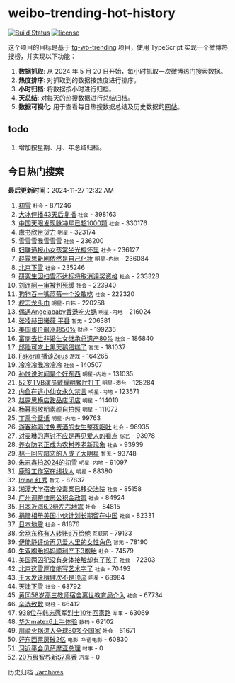 # weibo-trending-hot-history

[![Build Status](https://github.com/lxw15337674/weibo-trending-hot-history/actions/workflows/nodejs.yml/badge.svg)](https://github.com/lxw15337674/weibo-trending-hot-history/actions)
[![license](https://img.shields.io/github/license/lxw15337674/weibo-trending-hot-history)](https://github.com/lxw15337674/weibo-trending-hot-history/blob/master/LICENSE)


这个项目的目标是基于 [tg-wb-trending](https://github.com/xiadd/tg-wb-trending) 项目，使用 TypeScript 实现一个微博热搜榜，并实现以下功能：

1. **数据抓取**: 从 2024 年 5 月 20 日开始，每小时抓取一次微博热门搜索数据。
2. **热度排序**: 对抓取到的数据按热度进行排序。
3. **小时归档**: 将数据按小时进行归档。
4. **天总结**: 对每天的热搜数据进行总结归档。
5. **数据可视化**: 用于查看每日热搜数据总结及历史数据的[网站](https://weibo-trending-hot-history.vercel.app/)。

## todo

1. 增加按星期、月、年总结归档。



## 今日热门搜索

























































































































































































































































































































































































































































































































































































































































































































































































































































































































































































































































































































































































































































































































































































































































































































































































































































































































































































































































































































































































































































































































































































































































































































































































































































































































































































































































































































































































































































































































































































































































































































































































































































































































































































































































































































































































































































































































































































































































































































































































































































































































































































































































































































































































































































































<!-- BEGIN -->

**最后更新时间**：2024-11-27 12:32 AM
1. [初雪](https://m.weibo.cn/search?containerid=100103type%3D1%26t%3D10%26q%3D%E5%88%9D%E9%9B%AA&stream_entry_id=31&isnewpage=1&extparam=seat%3D1%26c_type%3D31%26realpos%3D1%26cate%3D5001%26flag%3D16%26stream_entry_id%3D31%26lcate%3D5001%26band_rank%3D1%26pos%3D0%26q%3D%25E5%2588%259D%25E9%259B%25AA%26filter_type%3Drealtimehot%26dgr%3D0%26display_time%3D1732638756%26pre_seqid%3D17326387567660127143748) `社会` - 871246
2. [大冰停播43天后复播](https://m.weibo.cn/search?containerid=100103type%3D1%26t%3D10%26q%3D%23%E5%A4%A7%E5%86%B0%E5%81%9C%E6%92%AD43%E5%A4%A9%E5%90%8E%E5%A4%8D%E6%92%AD%23&stream_entry_id=31&isnewpage=1&extparam=seat%3D1%26c_type%3D31%26realpos%3D2%26cate%3D5001%26flag%3D1%26stream_entry_id%3D31%26lcate%3D5001%26band_rank%3D2%26pos%3D1%26q%3D%2523%25E5%25A4%25A7%25E5%2586%25B0%25E5%2581%259C%25E6%2592%25AD43%25E5%25A4%25A9%25E5%2590%258E%25E5%25A4%258D%25E6%2592%25AD%2523%26filter_type%3Drealtimehot%26dgr%3D0%26display_time%3D1732638756%26pre_seqid%3D17326387567660127143748) `社会` - 398163
3. [中国天眼发现脉冲星已超1000颗](https://m.weibo.cn/search?containerid=100103type%3D1%26t%3D10%26q%3D%23%E4%B8%AD%E5%9B%BD%E5%A4%A9%E7%9C%BC%E5%8F%91%E7%8E%B0%E8%84%89%E5%86%B2%E6%98%9F%E5%B7%B2%E8%B6%851000%E9%A2%97%23&stream_entry_id=31&isnewpage=1&extparam=seat%3D1%26c_type%3D31%26realpos%3D3%26cate%3D5001%26flag%3D0%26stream_entry_id%3D31%26lcate%3D5001%26band_rank%3D3%26pos%3D2%26q%3D%2523%25E4%25B8%25AD%25E5%259B%25BD%25E5%25A4%25A9%25E7%259C%25BC%25E5%258F%2591%25E7%258E%25B0%25E8%2584%2589%25E5%2586%25B2%25E6%2598%259F%25E5%25B7%25B2%25E8%25B6%25851000%25E9%25A2%2597%2523%26filter_type%3Drealtimehot%26dgr%3D0%26display_time%3D1732638756%26pre_seqid%3D17326387567660127143748) `社会` - 330176
4. [虞书欣带货力](https://m.weibo.cn/search?containerid=100103type%3D1%26t%3D10%26q%3D%23%E8%99%9E%E4%B9%A6%E6%AC%A3%E5%B8%A6%E8%B4%A7%E5%8A%9B%23&stream_entry_id=31&isnewpage=1&extparam=seat%3D1%26c_type%3D31%26realpos%3D4%26cate%3D5001%26flag%3D1%26stream_entry_id%3D31%26lcate%3D5001%26band_rank%3D4%26pos%3D4%26q%3D%2523%25E8%2599%259E%25E4%25B9%25A6%25E6%25AC%25A3%25E5%25B8%25A6%25E8%25B4%25A7%25E5%258A%259B%2523%26filter_type%3Drealtimehot%26dgr%3D0%26display_time%3D1732638756%26pre_seqid%3D17326387567660127143748) `明星` - 323174
5. [雪雪雪我雪雪雪](https://m.weibo.cn/search?containerid=100103type%3D1%26t%3D10%26q%3D%23%E9%9B%AA%E9%9B%AA%E9%9B%AA%E6%88%91%E9%9B%AA%E9%9B%AA%E9%9B%AA%23&stream_entry_id=31&isnewpage=1&extparam=seat%3D1%26c_type%3D31%26realpos%3D5%26cate%3D5001%26flag%3D0%26stream_entry_id%3D31%26lcate%3D5001%26band_rank%3D5%26pos%3D5%26q%3D%2523%25E9%259B%25AA%25E9%259B%25AA%25E9%259B%25AA%25E6%2588%2591%25E9%259B%25AA%25E9%259B%25AA%25E9%259B%25AA%2523%26filter_type%3Drealtimehot%26dgr%3D0%26display_time%3D1732638756%26pre_seqid%3D17326387567660127143748) `社会` - 236200
6. [妇联通报小女孩常坐光棍怀里](https://m.weibo.cn/search?containerid=100103type%3D1%26t%3D10%26q%3D%23%E5%A6%87%E8%81%94%E9%80%9A%E6%8A%A5%E5%B0%8F%E5%A5%B3%E5%AD%A9%E5%B8%B8%E5%9D%90%E5%85%89%E6%A3%8D%E6%80%80%E9%87%8C%23&stream_entry_id=31&isnewpage=1&extparam=seat%3D1%26c_type%3D31%26realpos%3D6%26cate%3D5001%26flag%3D2%26stream_entry_id%3D31%26lcate%3D5001%26band_rank%3D6%26pos%3D6%26q%3D%2523%25E5%25A6%2587%25E8%2581%2594%25E9%2580%259A%25E6%258A%25A5%25E5%25B0%258F%25E5%25A5%25B3%25E5%25AD%25A9%25E5%25B8%25B8%25E5%259D%2590%25E5%2585%2589%25E6%25A3%258D%25E6%2580%2580%25E9%2587%258C%2523%26filter_type%3Drealtimehot%26dgr%3D0%26display_time%3D1732638756%26pre_seqid%3D17326387567660127143748) `社会` - 236127
7. [赵露思新剧依然是自己化妆](https://m.weibo.cn/search?containerid=100103type%3D1%26t%3D10%26q%3D%23%E8%B5%B5%E9%9C%B2%E6%80%9D%E6%96%B0%E5%89%A7%E4%BE%9D%E7%84%B6%E6%98%AF%E8%87%AA%E5%B7%B1%E5%8C%96%E5%A6%86%23&stream_entry_id=31&isnewpage=1&extparam=seat%3D1%26c_type%3D31%26realpos%3D7%26cate%3D5001%26flag%3D0%26stream_entry_id%3D31%26lcate%3D5001%26band_rank%3D7%26pos%3D7%26q%3D%2523%25E8%25B5%25B5%25E9%259C%25B2%25E6%2580%259D%25E6%2596%25B0%25E5%2589%25A7%25E4%25BE%259D%25E7%2584%25B6%25E6%2598%25AF%25E8%2587%25AA%25E5%25B7%25B1%25E5%258C%2596%25E5%25A6%2586%2523%26filter_type%3Drealtimehot%26dgr%3D0%26display_time%3D1732638756%26pre_seqid%3D17326387567660127143748) `明星-内地` - 236084
8. [北京下雪](https://m.weibo.cn/search?containerid=100103type%3D1%26t%3D10%26q%3D%E5%8C%97%E4%BA%AC%E4%B8%8B%E9%9B%AA&stream_entry_id=31&isnewpage=1&extparam=seat%3D1%26c_type%3D31%26realpos%3D8%26cate%3D5001%26flag%3D16%26stream_entry_id%3D31%26lcate%3D5001%26band_rank%3D8%26pos%3D8%26q%3D%25E5%258C%2597%25E4%25BA%25AC%25E4%25B8%258B%25E9%259B%25AA%26filter_type%3Drealtimehot%26dgr%3D0%26display_time%3D1732638756%26pre_seqid%3D17326387567660127143748) `社会` - 235246
9. [研究生因扫雪不达标将取消评奖资格](https://m.weibo.cn/search?containerid=100103type%3D1%26t%3D10%26q%3D%23%E7%A0%94%E7%A9%B6%E7%94%9F%E5%9B%A0%E6%89%AB%E9%9B%AA%E4%B8%8D%E8%BE%BE%E6%A0%87%E5%B0%86%E5%8F%96%E6%B6%88%E8%AF%84%E5%A5%96%E8%B5%84%E6%A0%BC%23&stream_entry_id=31&isnewpage=1&extparam=seat%3D1%26c_type%3D31%26realpos%3D9%26cate%3D5001%26flag%3D0%26stream_entry_id%3D31%26lcate%3D5001%26band_rank%3D9%26pos%3D9%26q%3D%2523%25E7%25A0%2594%25E7%25A9%25B6%25E7%2594%259F%25E5%259B%25A0%25E6%2589%25AB%25E9%259B%25AA%25E4%25B8%258D%25E8%25BE%25BE%25E6%25A0%2587%25E5%25B0%2586%25E5%258F%2596%25E6%25B6%2588%25E8%25AF%2584%25E5%25A5%2596%25E8%25B5%2584%25E6%25A0%25BC%2523%26filter_type%3Drealtimehot%26dgr%3D0%26display_time%3D1732638756%26pre_seqid%3D17326387567660127143748) `社会` - 233328
10. [刘连舸一审被判死缓](https://m.weibo.cn/search?containerid=100103type%3D1%26t%3D10%26q%3D%23%E5%88%98%E8%BF%9E%E8%88%B8%E4%B8%80%E5%AE%A1%E8%A2%AB%E5%88%A4%E6%AD%BB%E7%BC%93%23&stream_entry_id=31&isnewpage=1&extparam=seat%3D1%26c_type%3D31%26realpos%3D10%26cate%3D5001%26flag%3D1%26stream_entry_id%3D31%26lcate%3D5001%26band_rank%3D10%26pos%3D10%26q%3D%2523%25E5%2588%2598%25E8%25BF%259E%25E8%2588%25B8%25E4%25B8%2580%25E5%25AE%25A1%25E8%25A2%25AB%25E5%2588%25A4%25E6%25AD%25BB%25E7%25BC%2593%2523%26filter_type%3Drealtimehot%26dgr%3D0%26display_time%3D1732638756%26pre_seqid%3D17326387567660127143748) `社会` - 223940
11. [狗狗吞一嘴蓝莓一个没敢吃](https://m.weibo.cn/search?containerid=100103type%3D1%26t%3D10%26q%3D%23%E7%8B%97%E7%8B%97%E5%90%9E%E4%B8%80%E5%98%B4%E8%93%9D%E8%8E%93%E4%B8%80%E4%B8%AA%E6%B2%A1%E6%95%A2%E5%90%83%23&stream_entry_id=31&isnewpage=1&extparam=seat%3D1%26c_type%3D31%26realpos%3D11%26cate%3D5001%26flag%3D1%26stream_entry_id%3D31%26lcate%3D5001%26band_rank%3D11%26pos%3D11%26q%3D%2523%25E7%258B%2597%25E7%258B%2597%25E5%2590%259E%25E4%25B8%2580%25E5%2598%25B4%25E8%2593%259D%25E8%258E%2593%25E4%25B8%2580%25E4%25B8%25AA%25E6%25B2%25A1%25E6%2595%25A2%25E5%2590%2583%2523%26filter_type%3Drealtimehot%26dgr%3D0%26display_time%3D1732638756%26pre_seqid%3D17326387567660127143748) `社会` - 222320
12. [权志龙头巾](https://m.weibo.cn/search?containerid=100103type%3D1%26t%3D10%26q%3D%E6%9D%83%E5%BF%97%E9%BE%99%E5%A4%B4%E5%B7%BE&stream_entry_id=31&isnewpage=1&extparam=seat%3D1%26c_type%3D31%26realpos%3D12%26cate%3D5001%26flag%3D1%26stream_entry_id%3D31%26lcate%3D5001%26band_rank%3D12%26pos%3D12%26q%3D%25E6%259D%2583%25E5%25BF%2597%25E9%25BE%2599%25E5%25A4%25B4%25E5%25B7%25BE%26filter_type%3Drealtimehot%26dgr%3D0%26display_time%3D1732638756%26pre_seqid%3D17326387567660127143748) `明星-日韩` - 220258
13. [偶遇Angelababy香港吃火锅](https://m.weibo.cn/search?containerid=100103type%3D1%26t%3D10%26q%3D%23%E5%81%B6%E9%81%87Angelababy%E9%A6%99%E6%B8%AF%E5%90%83%E7%81%AB%E9%94%85%23&stream_entry_id=31&isnewpage=1&extparam=seat%3D1%26c_type%3D31%26realpos%3D13%26cate%3D5001%26flag%3D2%26stream_entry_id%3D31%26lcate%3D5001%26band_rank%3D13%26pos%3D13%26q%3D%2523%25E5%2581%25B6%25E9%2581%2587Angelababy%25E9%25A6%2599%25E6%25B8%25AF%25E5%2590%2583%25E7%2581%25AB%25E9%2594%2585%2523%26filter_type%3Drealtimehot%26dgr%3D0%26display_time%3D1732638756%26pre_seqid%3D17326387567660127143748) `明星-内地` - 216024
14. [张凌赫田曦薇 平番](https://m.weibo.cn/search?containerid=100103type%3D1%26t%3D10%26q%3D%E5%BC%A0%E5%87%8C%E8%B5%AB%E7%94%B0%E6%9B%A6%E8%96%87+%E5%B9%B3%E7%95%AA&stream_entry_id=31&isnewpage=1&extparam=seat%3D1%26c_type%3D31%26realpos%3D14%26cate%3D5001%26flag%3D0%26stream_entry_id%3D31%26lcate%3D5001%26band_rank%3D14%26pos%3D14%26q%3D%25E5%25BC%25A0%25E5%2587%258C%25E8%25B5%25AB%25E7%2594%25B0%25E6%259B%25A6%25E8%2596%2587%2520%25E5%25B9%25B3%25E7%2595%25AA%26filter_type%3Drealtimehot%26dgr%3D0%26display_time%3D1732638756%26pre_seqid%3D17326387567660127143748) `暂无` - 206381
15. [美国蛋价飙涨超50%](https://m.weibo.cn/search?containerid=100103type%3D1%26t%3D10%26q%3D%23%E7%BE%8E%E5%9B%BD%E8%9B%8B%E4%BB%B7%E9%A3%99%E6%B6%A8%E8%B6%8550%25%23&stream_entry_id=31&isnewpage=1&extparam=seat%3D1%26c_type%3D31%26realpos%3D15%26cate%3D5001%26flag%3D1%26stream_entry_id%3D31%26lcate%3D5001%26band_rank%3D15%26pos%3D15%26q%3D%2523%25E7%25BE%258E%25E5%259B%25BD%25E8%259B%258B%25E4%25BB%25B7%25E9%25A3%2599%25E6%25B6%25A8%25E8%25B6%258550%2525%2523%26filter_type%3Drealtimehot%26dgr%3D0%26display_time%3D1732638756%26pre_seqid%3D17326387567660127143748) `财经` - 199236
16. [富商去世非婚生女继承总遗产80%](https://m.weibo.cn/search?containerid=100103type%3D1%26t%3D10%26q%3D%23%E5%AF%8C%E5%95%86%E5%8E%BB%E4%B8%96%E9%9D%9E%E5%A9%9A%E7%94%9F%E5%A5%B3%E7%BB%A7%E6%89%BF%E6%80%BB%E9%81%97%E4%BA%A780%25%23&stream_entry_id=31&isnewpage=1&extparam=seat%3D1%26c_type%3D31%26realpos%3D16%26cate%3D5001%26flag%3D0%26stream_entry_id%3D31%26lcate%3D5001%26band_rank%3D16%26pos%3D16%26q%3D%2523%25E5%25AF%258C%25E5%2595%2586%25E5%258E%25BB%25E4%25B8%2596%25E9%259D%259E%25E5%25A9%259A%25E7%2594%259F%25E5%25A5%25B3%25E7%25BB%25A7%25E6%2589%25BF%25E6%2580%25BB%25E9%2581%2597%25E4%25BA%25A780%2525%2523%26filter_type%3Drealtimehot%26dgr%3D0%26display_time%3D1732638756%26pre_seqid%3D17326387567660127143748) `社会` - 186840
17. [邱贻可吃上黑天鹅蛋糕了](https://m.weibo.cn/search?containerid=100103type%3D1%26t%3D10%26q%3D%E9%82%B1%E8%B4%BB%E5%8F%AF%E5%90%83%E4%B8%8A%E9%BB%91%E5%A4%A9%E9%B9%85%E8%9B%8B%E7%B3%95%E4%BA%86&stream_entry_id=31&isnewpage=1&extparam=seat%3D1%26c_type%3D31%26realpos%3D17%26cate%3D5001%26flag%3D0%26stream_entry_id%3D31%26lcate%3D5001%26band_rank%3D17%26pos%3D17%26q%3D%25E9%2582%25B1%25E8%25B4%25BB%25E5%258F%25AF%25E5%2590%2583%25E4%25B8%258A%25E9%25BB%2591%25E5%25A4%25A9%25E9%25B9%2585%25E8%259B%258B%25E7%25B3%2595%25E4%25BA%2586%26filter_type%3Drealtimehot%26dgr%3D0%26display_time%3D1732638756%26pre_seqid%3D17326387567660127143748) `暂无` - 181037
18. [Faker直播谈Zeus](https://m.weibo.cn/search?containerid=100103type%3D1%26t%3D10%26q%3D%23Faker%E7%9B%B4%E6%92%AD%E8%B0%88Zeus%23&stream_entry_id=31&isnewpage=1&extparam=seat%3D1%26c_type%3D31%26realpos%3D18%26cate%3D5001%26flag%3D0%26stream_entry_id%3D31%26lcate%3D5001%26band_rank%3D18%26pos%3D18%26q%3D%2523Faker%25E7%259B%25B4%25E6%2592%25AD%25E8%25B0%2588Zeus%2523%26filter_type%3Drealtimehot%26dgr%3D0%26display_time%3D1732638756%26pre_seqid%3D17326387567660127143748) `游戏` - 164265
19. [冷冷冷我冷冷冷](https://m.weibo.cn/search?containerid=100103type%3D1%26t%3D10%26q%3D%23%E5%86%B7%E5%86%B7%E5%86%B7%E6%88%91%E5%86%B7%E5%86%B7%E5%86%B7%23&stream_entry_id=31&isnewpage=1&extparam=seat%3D1%26c_type%3D31%26realpos%3D19%26cate%3D5001%26flag%3D0%26stream_entry_id%3D31%26lcate%3D5001%26band_rank%3D19%26pos%3D19%26q%3D%2523%25E5%2586%25B7%25E5%2586%25B7%25E5%2586%25B7%25E6%2588%2591%25E5%2586%25B7%25E5%2586%25B7%25E5%2586%25B7%2523%26filter_type%3Drealtimehot%26dgr%3D0%26display_time%3D1732638756%26pre_seqid%3D17326387567660127143748) `社会` - 140507
20. [孙悦说时间是个好东西](https://m.weibo.cn/search?containerid=100103type%3D1%26t%3D10%26q%3D%23%E5%AD%99%E6%82%A6%E8%AF%B4%E6%97%B6%E9%97%B4%E6%98%AF%E4%B8%AA%E5%A5%BD%E4%B8%9C%E8%A5%BF%23&stream_entry_id=31&isnewpage=1&extparam=seat%3D1%26c_type%3D31%26realpos%3D20%26cate%3D5001%26flag%3D1%26stream_entry_id%3D31%26lcate%3D5001%26band_rank%3D20%26pos%3D20%26q%3D%2523%25E5%25AD%2599%25E6%2582%25A6%25E8%25AF%25B4%25E6%2597%25B6%25E9%2597%25B4%25E6%2598%25AF%25E4%25B8%25AA%25E5%25A5%25BD%25E4%25B8%259C%25E8%25A5%25BF%2523%26filter_type%3Drealtimehot%26dgr%3D0%26display_time%3D1732638756%26pre_seqid%3D17326387567660127143748) `明星-内地` - 131035
21. [52岁TVB演员戴耀明餐厅打工](https://m.weibo.cn/search?containerid=100103type%3D1%26t%3D10%26q%3D%2352%E5%B2%81TVB%E6%BC%94%E5%91%98%E6%88%B4%E8%80%80%E6%98%8E%E9%A4%90%E5%8E%85%E6%89%93%E5%B7%A5%23&stream_entry_id=31&isnewpage=1&extparam=seat%3D1%26c_type%3D31%26realpos%3D21%26cate%3D5001%26flag%3D0%26stream_entry_id%3D31%26lcate%3D5001%26band_rank%3D21%26pos%3D21%26q%3D%252352%25E5%25B2%2581TVB%25E6%25BC%2594%25E5%2591%2598%25E6%2588%25B4%25E8%2580%2580%25E6%2598%258E%25E9%25A4%2590%25E5%258E%2585%25E6%2589%2593%25E5%25B7%25A5%2523%26filter_type%3Drealtimehot%26dgr%3D0%26display_time%3D1732638756%26pre_seqid%3D17326387567660127143748) `明星-港台` - 128284
22. [内鱼在逃小仙女永久禁言](https://m.weibo.cn/search?containerid=100103type%3D1%26t%3D10%26q%3D%23%E5%86%85%E9%B1%BC%E5%9C%A8%E9%80%83%E5%B0%8F%E4%BB%99%E5%A5%B3%E6%B0%B8%E4%B9%85%E7%A6%81%E8%A8%80%23&stream_entry_id=31&isnewpage=1&extparam=seat%3D1%26c_type%3D31%26realpos%3D22%26cate%3D5001%26flag%3D1%26stream_entry_id%3D31%26lcate%3D5001%26band_rank%3D22%26pos%3D22%26q%3D%2523%25E5%2586%2585%25E9%25B1%25BC%25E5%259C%25A8%25E9%2580%2583%25E5%25B0%258F%25E4%25BB%2599%25E5%25A5%25B3%25E6%25B0%25B8%25E4%25B9%2585%25E7%25A6%2581%25E8%25A8%2580%2523%26filter_type%3Drealtimehot%26dgr%3D0%26display_time%3D1732638756%26pre_seqid%3D17326387567660127143748) `明星-内地` - 123571
23. [赵露思横店甜品店闭店](https://m.weibo.cn/search?containerid=100103type%3D1%26t%3D10%26q%3D%23%E8%B5%B5%E9%9C%B2%E6%80%9D%E6%A8%AA%E5%BA%97%E7%94%9C%E5%93%81%E5%BA%97%E9%97%AD%E5%BA%97%23&stream_entry_id=31&isnewpage=1&extparam=seat%3D1%26c_type%3D31%26realpos%3D23%26cate%3D5001%26flag%3D0%26stream_entry_id%3D31%26lcate%3D5001%26band_rank%3D23%26pos%3D23%26q%3D%2523%25E8%25B5%25B5%25E9%259C%25B2%25E6%2580%259D%25E6%25A8%25AA%25E5%25BA%2597%25E7%2594%259C%25E5%2593%2581%25E5%25BA%2597%25E9%2597%25AD%25E5%25BA%2597%2523%26filter_type%3Drealtimehot%26dgr%3D0%26display_time%3D1732638756%26pre_seqid%3D17326387567660127143748) `明星` - 114010
24. [杨幂郭敬明素颜自拍照](https://m.weibo.cn/search?containerid=100103type%3D1%26t%3D10%26q%3D%23%E6%9D%A8%E5%B9%82%E9%83%AD%E6%95%AC%E6%98%8E%E7%B4%A0%E9%A2%9C%E8%87%AA%E6%8B%8D%E7%85%A7%23&stream_entry_id=31&isnewpage=1&extparam=seat%3D1%26c_type%3D31%26realpos%3D24%26cate%3D5001%26flag%3D0%26stream_entry_id%3D31%26lcate%3D5001%26band_rank%3D24%26pos%3D24%26q%3D%2523%25E6%259D%25A8%25E5%25B9%2582%25E9%2583%25AD%25E6%2595%25AC%25E6%2598%258E%25E7%25B4%25A0%25E9%25A2%259C%25E8%2587%25AA%25E6%258B%258D%25E7%2585%25A7%2523%26filter_type%3Drealtimehot%26dgr%3D0%26display_time%3D1732638756%26pre_seqid%3D17326387567660127143748) `明星` - 111072
25. [丁禹兮壁纸](https://m.weibo.cn/search?containerid=100103type%3D1%26t%3D10%26q%3D%E4%B8%81%E7%A6%B9%E5%85%AE%E5%A3%81%E7%BA%B8&stream_entry_id=31&isnewpage=1&extparam=seat%3D1%26c_type%3D31%26realpos%3D25%26cate%3D5001%26flag%3D1%26stream_entry_id%3D31%26lcate%3D5001%26band_rank%3D25%26pos%3D25%26q%3D%25E4%25B8%2581%25E7%25A6%25B9%25E5%2585%25AE%25E5%25A3%2581%25E7%25BA%25B8%26filter_type%3Drealtimehot%26dgr%3D0%26display_time%3D1732638756%26pre_seqid%3D17326387567660127143748) `明星-内地` - 99763
26. [游客称喝过免费酒的女生整夜呕吐](https://m.weibo.cn/search?containerid=100103type%3D1%26t%3D10%26q%3D%23%E6%B8%B8%E5%AE%A2%E7%A7%B0%E5%96%9D%E8%BF%87%E5%85%8D%E8%B4%B9%E9%85%92%E7%9A%84%E5%A5%B3%E7%94%9F%E6%95%B4%E5%A4%9C%E5%91%95%E5%90%90%23&stream_entry_id=31&isnewpage=1&extparam=seat%3D1%26c_type%3D31%26realpos%3D26%26cate%3D5001%26flag%3D0%26stream_entry_id%3D31%26lcate%3D5001%26band_rank%3D26%26pos%3D26%26q%3D%2523%25E6%25B8%25B8%25E5%25AE%25A2%25E7%25A7%25B0%25E5%2596%259D%25E8%25BF%2587%25E5%2585%258D%25E8%25B4%25B9%25E9%2585%2592%25E7%259A%2584%25E5%25A5%25B3%25E7%2594%259F%25E6%2595%25B4%25E5%25A4%259C%25E5%2591%2595%25E5%2590%2590%2523%26filter_type%3Drealtimehot%26dgr%3D0%26display_time%3D1732638756%26pre_seqid%3D17326387567660127143748) `社会` - 96935
27. [对麦琳的声讨不应是再见爱人的看点](https://m.weibo.cn/search?containerid=100103type%3D1%26t%3D10%26q%3D%23%E5%AF%B9%E9%BA%A6%E7%90%B3%E7%9A%84%E5%A3%B0%E8%AE%A8%E4%B8%8D%E5%BA%94%E6%98%AF%E5%86%8D%E8%A7%81%E7%88%B1%E4%BA%BA%E7%9A%84%E7%9C%8B%E7%82%B9%23&stream_entry_id=31&isnewpage=1&extparam=seat%3D1%26c_type%3D31%26realpos%3D27%26cate%3D5001%26flag%3D1%26stream_entry_id%3D31%26lcate%3D5001%26band_rank%3D27%26pos%3D27%26q%3D%2523%25E5%25AF%25B9%25E9%25BA%25A6%25E7%2590%25B3%25E7%259A%2584%25E5%25A3%25B0%25E8%25AE%25A8%25E4%25B8%258D%25E5%25BA%2594%25E6%2598%25AF%25E5%2586%258D%25E8%25A7%2581%25E7%2588%25B1%25E4%25BA%25BA%25E7%259A%2584%25E7%259C%258B%25E7%2582%25B9%2523%26filter_type%3Drealtimehot%26dgr%3D0%26display_time%3D1732638756%26pre_seqid%3D17326387567660127143748) `综艺` - 93978
28. [养女防老正成为农村养老新现象](https://m.weibo.cn/search?containerid=100103type%3D1%26t%3D10%26q%3D%23%E5%85%BB%E5%A5%B3%E9%98%B2%E8%80%81%E6%AD%A3%E6%88%90%E4%B8%BA%E5%86%9C%E6%9D%91%E5%85%BB%E8%80%81%E6%96%B0%E7%8E%B0%E8%B1%A1%23&stream_entry_id=31&isnewpage=1&extparam=seat%3D1%26c_type%3D31%26realpos%3D28%26cate%3D5001%26flag%3D0%26stream_entry_id%3D31%26lcate%3D5001%26band_rank%3D28%26pos%3D28%26q%3D%2523%25E5%2585%25BB%25E5%25A5%25B3%25E9%2598%25B2%25E8%2580%2581%25E6%25AD%25A3%25E6%2588%2590%25E4%25B8%25BA%25E5%2586%259C%25E6%259D%2591%25E5%2585%25BB%25E8%2580%2581%25E6%2596%25B0%25E7%258E%25B0%25E8%25B1%25A1%2523%26filter_type%3Drealtimehot%26dgr%3D0%26display_time%3D1732638756%26pre_seqid%3D17326387567660127143748) `社会` - 93939
29. [林一回应暗恋的人成了大明星](https://m.weibo.cn/search?containerid=100103type%3D1%26t%3D10%26q%3D%E6%9E%97%E4%B8%80%E5%9B%9E%E5%BA%94%E6%9A%97%E6%81%8B%E7%9A%84%E4%BA%BA%E6%88%90%E4%BA%86%E5%A4%A7%E6%98%8E%E6%98%9F&stream_entry_id=31&isnewpage=1&extparam=seat%3D1%26c_type%3D31%26realpos%3D29%26cate%3D5001%26flag%3D0%26stream_entry_id%3D31%26lcate%3D5001%26band_rank%3D29%26pos%3D29%26q%3D%25E6%259E%2597%25E4%25B8%2580%25E5%259B%259E%25E5%25BA%2594%25E6%259A%2597%25E6%2581%258B%25E7%259A%2584%25E4%25BA%25BA%25E6%2588%2590%25E4%25BA%2586%25E5%25A4%25A7%25E6%2598%258E%25E6%2598%259F%26filter_type%3Drealtimehot%26dgr%3D0%26display_time%3D1732638756%26pre_seqid%3D17326387567660127143748) `暂无` - 93748
30. [朱志鑫拍2024的初雪](https://m.weibo.cn/search?containerid=100103type%3D1%26t%3D10%26q%3D%23%E6%9C%B1%E5%BF%97%E9%91%AB%E6%8B%8D2024%E7%9A%84%E5%88%9D%E9%9B%AA%23&stream_entry_id=31&isnewpage=1&extparam=seat%3D1%26c_type%3D31%26realpos%3D30%26cate%3D5001%26flag%3D1%26stream_entry_id%3D31%26lcate%3D5001%26band_rank%3D30%26pos%3D30%26q%3D%2523%25E6%259C%25B1%25E5%25BF%2597%25E9%2591%25AB%25E6%258B%258D2024%25E7%259A%2584%25E5%2588%259D%25E9%259B%25AA%2523%26filter_type%3Drealtimehot%26dgr%3D0%26display_time%3D1732638756%26pre_seqid%3D17326387567660127143748) `明星-内地` - 91097
31. [鹿晗工作室在线找人](https://m.weibo.cn/search?containerid=100103type%3D1%26t%3D10%26q%3D%23%E9%B9%BF%E6%99%97%E5%B7%A5%E4%BD%9C%E5%AE%A4%E5%9C%A8%E7%BA%BF%E6%89%BE%E4%BA%BA%23&stream_entry_id=31&isnewpage=1&extparam=seat%3D1%26c_type%3D31%26realpos%3D31%26cate%3D5001%26flag%3D0%26stream_entry_id%3D31%26lcate%3D5001%26band_rank%3D31%26pos%3D31%26q%3D%2523%25E9%25B9%25BF%25E6%2599%2597%25E5%25B7%25A5%25E4%25BD%259C%25E5%25AE%25A4%25E5%259C%25A8%25E7%25BA%25BF%25E6%2589%25BE%25E4%25BA%25BA%2523%26filter_type%3Drealtimehot%26dgr%3D0%26display_time%3D1732638756%26pre_seqid%3D17326387567660127143748) `明星` - 88380
32. [Irene 红秀](https://m.weibo.cn/search?containerid=100103type%3D1%26t%3D10%26q%3DIrene+%E7%BA%A2%E7%A7%80&stream_entry_id=31&isnewpage=1&extparam=seat%3D1%26c_type%3D31%26realpos%3D32%26cate%3D5001%26flag%3D1%26stream_entry_id%3D31%26lcate%3D5001%26band_rank%3D32%26pos%3D32%26q%3DIrene%2520%25E7%25BA%25A2%25E7%25A7%2580%26filter_type%3Drealtimehot%26dgr%3D0%26display_time%3D1732638756%26pre_seqid%3D17326387567660127143748) `暂无` - 87837
33. [湘潭大学宿舍投毒案已移交法院](https://m.weibo.cn/search?containerid=100103type%3D1%26t%3D10%26q%3D%23%E6%B9%98%E6%BD%AD%E5%A4%A7%E5%AD%A6%E5%AE%BF%E8%88%8D%E6%8A%95%E6%AF%92%E6%A1%88%E5%B7%B2%E7%A7%BB%E4%BA%A4%E6%B3%95%E9%99%A2%23&stream_entry_id=31&isnewpage=1&extparam=seat%3D1%26c_type%3D31%26realpos%3D33%26cate%3D5001%26flag%3D0%26stream_entry_id%3D31%26lcate%3D5001%26band_rank%3D33%26pos%3D33%26q%3D%2523%25E6%25B9%2598%25E6%25BD%25AD%25E5%25A4%25A7%25E5%25AD%25A6%25E5%25AE%25BF%25E8%2588%258D%25E6%258A%2595%25E6%25AF%2592%25E6%25A1%2588%25E5%25B7%25B2%25E7%25A7%25BB%25E4%25BA%25A4%25E6%25B3%2595%25E9%2599%25A2%2523%26filter_type%3Drealtimehot%26dgr%3D0%26display_time%3D1732638756%26pre_seqid%3D17326387567660127143748) `社会` - 85158
34. [广州调整住房公积金政策](https://m.weibo.cn/search?containerid=100103type%3D1%26t%3D10%26q%3D%23%E5%B9%BF%E5%B7%9E%E8%B0%83%E6%95%B4%E4%BD%8F%E6%88%BF%E5%85%AC%E7%A7%AF%E9%87%91%E6%94%BF%E7%AD%96%23&stream_entry_id=31&isnewpage=1&extparam=seat%3D1%26c_type%3D31%26realpos%3D34%26cate%3D5001%26flag%3D0%26stream_entry_id%3D31%26lcate%3D5001%26band_rank%3D34%26pos%3D34%26q%3D%2523%25E5%25B9%25BF%25E5%25B7%259E%25E8%25B0%2583%25E6%2595%25B4%25E4%25BD%258F%25E6%2588%25BF%25E5%2585%25AC%25E7%25A7%25AF%25E9%2587%2591%25E6%2594%25BF%25E7%25AD%2596%2523%26filter_type%3Drealtimehot%26dgr%3D0%26display_time%3D1732638756%26pre_seqid%3D17326387567660127143748) `社会` - 84924
35. [日本近海6.2级左右地震](https://m.weibo.cn/search?containerid=100103type%3D1%26t%3D10%26q%3D%23%E6%97%A5%E6%9C%AC%E8%BF%91%E6%B5%B76.2%E7%BA%A7%E5%B7%A6%E5%8F%B3%E5%9C%B0%E9%9C%87%23&stream_entry_id=31&isnewpage=1&extparam=seat%3D1%26c_type%3D31%26realpos%3D35%26cate%3D5001%26flag%3D1%26stream_entry_id%3D31%26lcate%3D5001%26band_rank%3D35%26pos%3D35%26q%3D%2523%25E6%2597%25A5%25E6%259C%25AC%25E8%25BF%2591%25E6%25B5%25B76.2%25E7%25BA%25A7%25E5%25B7%25A6%25E5%258F%25B3%25E5%259C%25B0%25E9%259C%2587%2523%26filter_type%3Drealtimehot%26dgr%3D0%26display_time%3D1732638756%26pre_seqid%3D17326387567660127143748) `社会` - 84815
36. [捐赠相册美国小伙计划长期留在中国](https://m.weibo.cn/search?containerid=100103type%3D1%26t%3D10%26q%3D%23%E6%8D%90%E8%B5%A0%E7%9B%B8%E5%86%8C%E7%BE%8E%E5%9B%BD%E5%B0%8F%E4%BC%99%E8%AE%A1%E5%88%92%E9%95%BF%E6%9C%9F%E7%95%99%E5%9C%A8%E4%B8%AD%E5%9B%BD%23&stream_entry_id=31&isnewpage=1&extparam=seat%3D1%26c_type%3D31%26realpos%3D36%26cate%3D5001%26flag%3D0%26stream_entry_id%3D31%26lcate%3D5001%26band_rank%3D36%26pos%3D36%26q%3D%2523%25E6%258D%2590%25E8%25B5%25A0%25E7%259B%25B8%25E5%2586%258C%25E7%25BE%258E%25E5%259B%25BD%25E5%25B0%258F%25E4%25BC%2599%25E8%25AE%25A1%25E5%2588%2592%25E9%2595%25BF%25E6%259C%259F%25E7%2595%2599%25E5%259C%25A8%25E4%25B8%25AD%25E5%259B%25BD%2523%26filter_type%3Drealtimehot%26dgr%3D0%26display_time%3D1732638756%26pre_seqid%3D17326387567660127143748) `社会` - 82331
37. [日本地震](https://m.weibo.cn/search?containerid=100103type%3D1%26t%3D10%26q%3D%E6%97%A5%E6%9C%AC%E5%9C%B0%E9%9C%87&stream_entry_id=31&isnewpage=1&extparam=seat%3D1%26c_type%3D31%26realpos%3D37%26cate%3D5001%26flag%3D0%26stream_entry_id%3D31%26lcate%3D5001%26band_rank%3D37%26pos%3D37%26q%3D%25E6%2597%25A5%25E6%259C%25AC%25E5%259C%25B0%25E9%259C%2587%26filter_type%3Drealtimehot%26dgr%3D0%26display_time%3D1732638756%26pre_seqid%3D17326387567660127143748) `社会` - 81876
38. [余承东称有人转账6万给他](https://m.weibo.cn/search?containerid=100103type%3D1%26t%3D10%26q%3D%23%E4%BD%99%E6%89%BF%E4%B8%9C%E7%A7%B0%E6%9C%89%E4%BA%BA%E8%BD%AC%E8%B4%A66%E4%B8%87%E7%BB%99%E4%BB%96%23&stream_entry_id=31&isnewpage=1&extparam=seat%3D1%26c_type%3D31%26realpos%3D38%26cate%3D5001%26flag%3D0%26stream_entry_id%3D31%26lcate%3D5001%26band_rank%3D38%26pos%3D38%26q%3D%2523%25E4%25BD%2599%25E6%2589%25BF%25E4%25B8%259C%25E7%25A7%25B0%25E6%259C%2589%25E4%25BA%25BA%25E8%25BD%25AC%25E8%25B4%25A66%25E4%25B8%2587%25E7%25BB%2599%25E4%25BB%2596%2523%26filter_type%3Drealtimehot%26dgr%3D0%26display_time%3D1732638756%26pre_seqid%3D17326387567660127143748) `互联网` - 79133
39. [伊能静评价再见爱人里的女性角色](https://m.weibo.cn/search?containerid=100103type%3D1%26t%3D10%26q%3D%E4%BC%8A%E8%83%BD%E9%9D%99%E8%AF%84%E4%BB%B7%E5%86%8D%E8%A7%81%E7%88%B1%E4%BA%BA%E9%87%8C%E7%9A%84%E5%A5%B3%E6%80%A7%E8%A7%92%E8%89%B2&stream_entry_id=31&isnewpage=1&extparam=seat%3D1%26c_type%3D31%26realpos%3D39%26cate%3D5001%26flag%3D0%26stream_entry_id%3D31%26lcate%3D5001%26band_rank%3D39%26pos%3D39%26q%3D%25E4%25BC%258A%25E8%2583%25BD%25E9%259D%2599%25E8%25AF%2584%25E4%25BB%25B7%25E5%2586%258D%25E8%25A7%2581%25E7%2588%25B1%25E4%25BA%25BA%25E9%2587%258C%25E7%259A%2584%25E5%25A5%25B3%25E6%2580%25A7%25E8%25A7%2592%25E8%2589%25B2%26filter_type%3Drealtimehot%26dgr%3D0%26display_time%3D1732638756%26pre_seqid%3D17326387567660127143748) `暂无` - 78190
40. [生双胞胎妈妈顺利产下3胞胎](https://m.weibo.cn/search?containerid=100103type%3D1%26t%3D10%26q%3D%23%E7%94%9F%E5%8F%8C%E8%83%9E%E8%83%8E%E5%A6%88%E5%A6%88%E9%A1%BA%E5%88%A9%E4%BA%A7%E4%B8%8B3%E8%83%9E%E8%83%8E%23&stream_entry_id=31&isnewpage=1&extparam=seat%3D1%26c_type%3D31%26realpos%3D40%26cate%3D5001%26flag%3D0%26stream_entry_id%3D31%26lcate%3D5001%26band_rank%3D40%26pos%3D40%26q%3D%2523%25E7%2594%259F%25E5%258F%258C%25E8%2583%259E%25E8%2583%258E%25E5%25A6%2588%25E5%25A6%2588%25E9%25A1%25BA%25E5%2588%25A9%25E4%25BA%25A7%25E4%25B8%258B3%25E8%2583%259E%25E8%2583%258E%2523%26filter_type%3Drealtimehot%26dgr%3D0%26display_time%3D1732638756%26pre_seqid%3D17326387567660127143748) `社会` - 74579
41. [美国两囚犯没有身体接触却有了孩子](https://m.weibo.cn/search?containerid=100103type%3D1%26t%3D10%26q%3D%23%E7%BE%8E%E5%9B%BD%E4%B8%A4%E5%9B%9A%E7%8A%AF%E6%B2%A1%E6%9C%89%E8%BA%AB%E4%BD%93%E6%8E%A5%E8%A7%A6%E5%8D%B4%E6%9C%89%E4%BA%86%E5%AD%A9%E5%AD%90%23&stream_entry_id=31&isnewpage=1&extparam=seat%3D1%26c_type%3D31%26realpos%3D41%26cate%3D5001%26flag%3D0%26stream_entry_id%3D31%26lcate%3D5001%26band_rank%3D41%26pos%3D41%26q%3D%2523%25E7%25BE%258E%25E5%259B%25BD%25E4%25B8%25A4%25E5%259B%259A%25E7%258A%25AF%25E6%25B2%25A1%25E6%259C%2589%25E8%25BA%25AB%25E4%25BD%2593%25E6%258E%25A5%25E8%25A7%25A6%25E5%258D%25B4%25E6%259C%2589%25E4%25BA%2586%25E5%25AD%25A9%25E5%25AD%2590%2523%26filter_type%3Drealtimehot%26dgr%3D0%26display_time%3D1732638756%26pre_seqid%3D17326387567660127143748) `社会` - 72303
42. [北京这雪厚度能写艺术字了](https://m.weibo.cn/search?containerid=100103type%3D1%26t%3D10%26q%3D%23%E5%8C%97%E4%BA%AC%E8%BF%99%E9%9B%AA%E5%8E%9A%E5%BA%A6%E8%83%BD%E5%86%99%E8%89%BA%E6%9C%AF%E5%AD%97%E4%BA%86%23&stream_entry_id=31&isnewpage=1&extparam=seat%3D1%26c_type%3D31%26realpos%3D42%26cate%3D5001%26flag%3D1%26stream_entry_id%3D31%26lcate%3D5001%26band_rank%3D42%26pos%3D42%26q%3D%2523%25E5%258C%2597%25E4%25BA%25AC%25E8%25BF%2599%25E9%259B%25AA%25E5%258E%259A%25E5%25BA%25A6%25E8%2583%25BD%25E5%2586%2599%25E8%2589%25BA%25E6%259C%25AF%25E5%25AD%2597%25E4%25BA%2586%2523%26filter_type%3Drealtimehot%26dgr%3D0%26display_time%3D1732638756%26pre_seqid%3D17326387567660127143748) `社会` - 70493
43. [王大发说檀健次不是顶流](https://m.weibo.cn/search?containerid=100103type%3D1%26t%3D10%26q%3D%23%E7%8E%8B%E5%A4%A7%E5%8F%91%E8%AF%B4%E6%AA%80%E5%81%A5%E6%AC%A1%E4%B8%8D%E6%98%AF%E9%A1%B6%E6%B5%81%23&stream_entry_id=31&isnewpage=1&extparam=seat%3D1%26c_type%3D31%26realpos%3D43%26cate%3D5001%26flag%3D0%26stream_entry_id%3D31%26lcate%3D5001%26band_rank%3D43%26pos%3D43%26q%3D%2523%25E7%258E%258B%25E5%25A4%25A7%25E5%258F%2591%25E8%25AF%25B4%25E6%25AA%2580%25E5%2581%25A5%25E6%25AC%25A1%25E4%25B8%258D%25E6%2598%25AF%25E9%25A1%25B6%25E6%25B5%2581%2523%26filter_type%3Drealtimehot%26dgr%3D0%26display_time%3D1732638756%26pre_seqid%3D17326387567660127143748) `明星` - 68984
44. [天津下雪](https://m.weibo.cn/search?containerid=100103type%3D1%26t%3D10%26q%3D%E5%A4%A9%E6%B4%A5%E4%B8%8B%E9%9B%AA&stream_entry_id=31&isnewpage=1&extparam=seat%3D1%26c_type%3D31%26realpos%3D44%26cate%3D5001%26flag%3D0%26stream_entry_id%3D31%26lcate%3D5001%26band_rank%3D44%26pos%3D44%26q%3D%25E5%25A4%25A9%25E6%25B4%25A5%25E4%25B8%258B%25E9%259B%25AA%26filter_type%3Drealtimehot%26dgr%3D0%26display_time%3D1732638756%26pre_seqid%3D17326387567660127143748) `社会` - 68792
45. [黄冈58岁高三教师宿舍离世教育局介入](https://m.weibo.cn/search?containerid=100103type%3D1%26t%3D10%26q%3D%23%E9%BB%84%E5%86%8858%E5%B2%81%E9%AB%98%E4%B8%89%E6%95%99%E5%B8%88%E5%AE%BF%E8%88%8D%E7%A6%BB%E4%B8%96%E6%95%99%E8%82%B2%E5%B1%80%E4%BB%8B%E5%85%A5%23&stream_entry_id=31&isnewpage=1&extparam=seat%3D1%26c_type%3D31%26realpos%3D45%26cate%3D5001%26flag%3D0%26stream_entry_id%3D31%26lcate%3D5001%26band_rank%3D45%26pos%3D45%26q%3D%2523%25E9%25BB%2584%25E5%2586%258858%25E5%25B2%2581%25E9%25AB%2598%25E4%25B8%2589%25E6%2595%2599%25E5%25B8%2588%25E5%25AE%25BF%25E8%2588%258D%25E7%25A6%25BB%25E4%25B8%2596%25E6%2595%2599%25E8%2582%25B2%25E5%25B1%2580%25E4%25BB%258B%25E5%2585%25A5%2523%26filter_type%3Drealtimehot%26dgr%3D0%26display_time%3D1732638756%26pre_seqid%3D17326387567660127143748) `社会` - 67734
46. [辛选致歉](https://m.weibo.cn/search?containerid=100103type%3D1%26t%3D10%26q%3D%23%E8%BE%9B%E9%80%89%E8%87%B4%E6%AD%89%23&stream_entry_id=31&isnewpage=1&extparam=seat%3D1%26c_type%3D31%26realpos%3D46%26cate%3D5001%26flag%3D1%26stream_entry_id%3D31%26lcate%3D5001%26band_rank%3D46%26pos%3D46%26q%3D%2523%25E8%25BE%259B%25E9%2580%2589%25E8%2587%25B4%25E6%25AD%2589%2523%26filter_type%3Drealtimehot%26dgr%3D0%26display_time%3D1732638756%26pre_seqid%3D17326387567660127143748) `财经` - 66412
47. [938位在韩志愿军烈士10年回家路](https://m.weibo.cn/search?containerid=100103type%3D1%26t%3D10%26q%3D%23938%E4%BD%8D%E5%9C%A8%E9%9F%A9%E5%BF%97%E6%84%BF%E5%86%9B%E7%83%88%E5%A3%AB10%E5%B9%B4%E5%9B%9E%E5%AE%B6%E8%B7%AF%23&stream_entry_id=31&isnewpage=1&extparam=seat%3D1%26c_type%3D31%26realpos%3D47%26cate%3D5001%26flag%3D0%26stream_entry_id%3D31%26lcate%3D5001%26band_rank%3D47%26pos%3D47%26q%3D%2523938%25E4%25BD%258D%25E5%259C%25A8%25E9%259F%25A9%25E5%25BF%2597%25E6%2584%25BF%25E5%2586%259B%25E7%2583%2588%25E5%25A3%25AB10%25E5%25B9%25B4%25E5%259B%259E%25E5%25AE%25B6%25E8%25B7%25AF%2523%26filter_type%3Drealtimehot%26dgr%3D0%26display_time%3D1732638756%26pre_seqid%3D17326387567660127143748) `军事` - 63069
48. [华为matex6上手体验](https://m.weibo.cn/search?containerid=100103type%3D1%26t%3D10%26q%3D%23%E5%8D%8E%E4%B8%BAmatex6%E4%B8%8A%E6%89%8B%E4%BD%93%E9%AA%8C%23&stream_entry_id=31&isnewpage=1&extparam=seat%3D1%26c_type%3D31%26realpos%3D48%26cate%3D5001%26flag%3D1%26stream_entry_id%3D31%26lcate%3D5001%26band_rank%3D48%26pos%3D48%26q%3D%2523%25E5%258D%258E%25E4%25B8%25BAmatex6%25E4%25B8%258A%25E6%2589%258B%25E4%25BD%2593%25E9%25AA%258C%2523%26filter_type%3Drealtimehot%26dgr%3D0%26display_time%3D1732638756%26pre_seqid%3D17326387567660127143748) `数码` - 62102
49. [川渝火锅进入全球80多个国家](https://m.weibo.cn/search?containerid=100103type%3D1%26t%3D10%26q%3D%23%E5%B7%9D%E6%B8%9D%E7%81%AB%E9%94%85%E8%BF%9B%E5%85%A5%E5%85%A8%E7%90%8380%E5%A4%9A%E4%B8%AA%E5%9B%BD%E5%AE%B6%23&stream_entry_id=31&isnewpage=1&extparam=seat%3D1%26c_type%3D31%26realpos%3D49%26cate%3D5001%26flag%3D1%26stream_entry_id%3D31%26lcate%3D5001%26band_rank%3D49%26pos%3D49%26q%3D%2523%25E5%25B7%259D%25E6%25B8%259D%25E7%2581%25AB%25E9%2594%2585%25E8%25BF%259B%25E5%2585%25A5%25E5%2585%25A8%25E7%2590%258380%25E5%25A4%259A%25E4%25B8%25AA%25E5%259B%25BD%25E5%25AE%25B6%2523%26filter_type%3Drealtimehot%26dgr%3D0%26display_time%3D1732638756%26pre_seqid%3D17326387567660127143748) `社会` - 61671
50. [好东西票房破2亿](https://m.weibo.cn/search?containerid=100103type%3D1%26t%3D10%26q%3D%23%E5%A5%BD%E4%B8%9C%E8%A5%BF%E7%A5%A8%E6%88%BF%E7%A0%B42%E4%BA%BF%23&stream_entry_id=31&isnewpage=1&extparam=seat%3D1%26c_type%3D31%26realpos%3D50%26cate%3D5001%26flag%3D1%26stream_entry_id%3D31%26lcate%3D5001%26band_rank%3D50%26pos%3D50%26q%3D%2523%25E5%25A5%25BD%25E4%25B8%259C%25E8%25A5%25BF%25E7%25A5%25A8%25E6%2588%25BF%25E7%25A0%25B42%25E4%25BA%25BF%2523%26filter_type%3Drealtimehot%26dgr%3D0%26display_time%3D1732638756%26pre_seqid%3D17326387567660127143748) `电影-华语电影` - 60830
51. [习近平会见萨摩亚总理](https://m.weibo.cn/search?containerid=100103type%3D1%26t%3D10%26q%3D%23%E4%B9%A0%E8%BF%91%E5%B9%B3%E4%BC%9A%E8%A7%81%E8%90%A8%E6%91%A9%E4%BA%9A%E6%80%BB%E7%90%86%23&stream_entry_id=51&isnewpage=1&extparam=seat%3D1%26c_type%3D51%26stream_entry_id%3D51%26cate%3D10103%26pos%3D0%26filter_type%3Drealtimehot%26q%3D%2523%25E4%25B9%25A0%25E8%25BF%2591%25E5%25B9%25B3%25E4%25BC%259A%25E8%25A7%2581%25E8%2590%25A8%25E6%2591%25A9%25E4%25BA%259A%25E6%2580%25BB%25E7%2590%2586%2523%26dgr%3D0%26display_time%3D1732638756%26pre_seqid%3D17326387567660127143748) `时事` - 0
52. [20万级智界新S7真香](https://m.weibo.cn/search?containerid=100103type%3D1%26t%3D10%26q%3D%2320%E4%B8%87%E7%BA%A7%E6%99%BA%E7%95%8C%E6%96%B0S7%E7%9C%9F%E9%A6%99%23&stream_entry_id=31&isnewpage=1&extparam=seat%3D1%26c_type%3D31%26cate%3D5001%26adid%3D266351%26topic_ad%3D1%26is_ad_pos%3D1%26lcate%3D5001%26q%3D%252320%25E4%25B8%2587%25E7%25BA%25A7%25E6%2599%25BA%25E7%2595%258C%25E6%2596%25B0S7%25E7%259C%259F%25E9%25A6%2599%2523%26band_rank%3D4%26pos%3D3%26stream_entry_id%3D31%26filter_type%3Drealtimehot%26dgr%3D0%26display_time%3D1732638756%26pre_seqid%3D17326387567660127143748) `汽车` - 0

<!-- END -->




































































































































































































































































































































































































































































































































































































































































































































































































































































































































































































































































































































































































































































































































































































































































































































































































































































































































































































































































































































































































































































































































































































































































































































































































































































































































































































































































































































































































































































































































































































































































































































































































































































































































































































































































































































































































































































































































































































































































































































































































































































































































































































































































































































































































































































































历史归档 [./archives](./archives)
